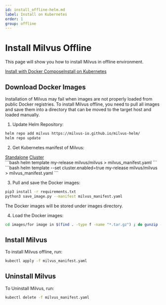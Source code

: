 ```yaml
---
id: install_offline-helm.md
label: Install on Kubernetes
order: 1
group: offline
---
```

# Install Milvus Offline

This page will show you how to install Milvus in offline environment.

<div class="tab-wrapper"><a href="install_offline-docker.md" class=''>Install with Docker Compose</a><a href="install_offline-helm.md" class='active '>Install on Kubernetes</a></div>

## Download Docker Images

Installation of Milvus may fail when images are not properly loaded from public Docker registries. To install Milvus offline, you need to pull all images and save them into a directory that can be moved to the target host and loaded manually.

1. Update Helm Repository:

```bash
helm repo add milvus https://milvus-io.github.io/milvus-helm/
helm repo update
```

2. Get Kubernetes manifest of Milvus:

<div class="mutipleCode">
  <a href="?standalone">Standalone</a>
  <a href="?cluster">Cluster</a>
</div>
		<div class="mutipleCode-standalone" markdown="block">
```bash
helm template my-release milvus/milvus > milvus_manifest.yaml
```
		</div>
		<div class="mutipleCode-cluster" markdown="block">
```bash
helm template --set cluster.enabled=true my-release milvus/milvus > milvus_manifest.yaml
```
		</div>

3. Pull and save the Docker images:

```bash
pip3 install -r requirements.txt
python3 save_image.py --manifest milvus_manifest.yaml
```

<div class="alert note">
The Docker images will be stored under images directory.
</div>

4. Load the Docker images:

```bash
cd images/for image in $(find . -type f -name "*.tar.gz") ; do gunzip -c $image | docker load; done
```

## Install Milvus

To install Milvus offline, run:

```bash
kubectl apply -f milvus_manifest.yaml
```

## Uninstall Milvus

To Uninstall Milvus, run:

```bash
kubectl delete -f milvus_manifest.yaml
```

